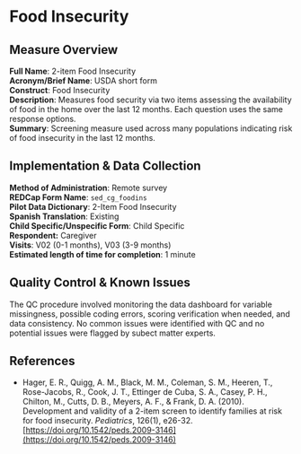 # Food Insecurity
## Measure Overview
**Full Name**: 2-item Food Insecurity   
**Acronym/Brief Name**: USDA short form  
**Construct**: Food Insecurity   
**Description**: Measures food security via two items assessing the availability of food in the home over the last 12 months. Each question uses the same response options.  
**Summary**: Screening measure used across many populations indicating risk of food insecurity in the last 12 months.

## Implementation & Data Collection
**Method of Administration**: Remote survey  
**REDCap Form Name**: `sed_cg_foodins`  
**Pilot Data Dictionary**: 2-Item Food Insecurity  
**Spanish Translation**: Existing  
**Child Specific/Unspecific Form**: Child Specific  
**Respondent:** Caregiver   
**Visits**: V02 (0-1 months), V03 (3-9 months)    
**Estimated length of time for completion**: 1 minute

## Quality Control & Known Issues
The QC procedure involved monitoring the data dashboard for variable missingness, possible coding errors, scoring verification when needed, and data consistency. No common issues were identified with QC and no potential issues were flagged by subect matter experts.

## References
- Hager, E. R., Quigg, A. M., Black, M. M., Coleman, S. M., Heeren, T., Rose-Jacobs, R., Cook, J. T., Ettinger de Cuba, S. A., Casey, P. H., Chilton, M., Cutts, D. B., Meyers, A. F., & Frank, D. A. (2010). Development and validity of a 2-item screen to identify families at risk for food insecurity. *Pediatrics*, 126(1), e26-32. [https://doi.org/10.1542/peds.2009-3146](https://doi.org/10.1542/peds.2009-3146)